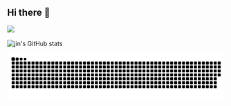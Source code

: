 ## Hi there 👋

<!--
**jin930303/jin930303** is a ✨ _special_ ✨ repository because its `README.md` (this file) appears on your GitHub profile.

Here are some ideas to get you started:

- 🔭 I’m currently working on ...
- 🌱 I’m currently learning ...
- 👯 I’m looking to collaborate on ...
- 🤔 I’m looking for help with ...
- 💬 Ask me about ...
- 📫 How to reach me: ...
- 😄 Pronouns: ...
- ⚡ Fun fact: ...
-->
<a href="https://github.com/devxb/gitanimals">
  <img src="https://render.gitanimals.org/farms/{jin930303}"/>
</a>

![jin's GitHub stats](https://github-readme-stats.vercel.app/api?username=jin930303&show_icons=true&theme=tokyonight)

<img src="https://github.com/jin930303/jin930303/blob/output/github-contribution-grid-snake.svg"/>
